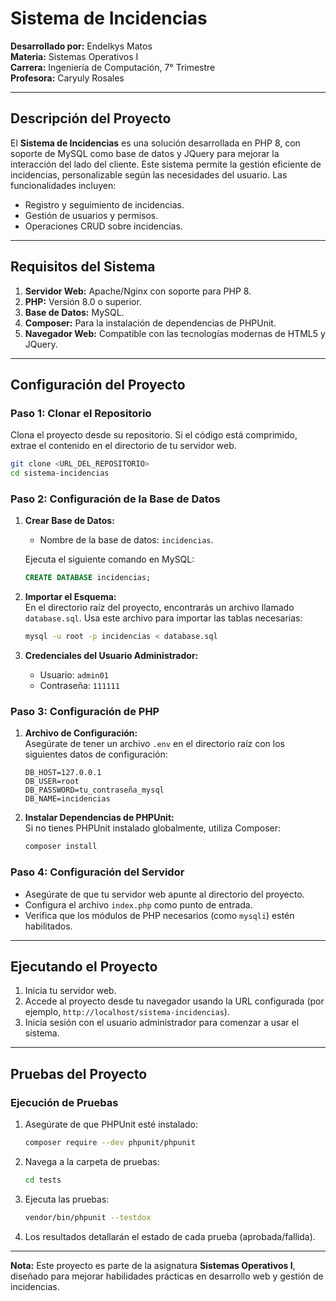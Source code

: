 # Sistema de Incidencias

**Desarrollado por:** Endelkys Matos  
**Materia:** Sistemas Operativos I  
**Carrera:** Ingeniería de Computación, 7° Trimestre  
**Profesora:** Caryuly Rosales  

---

## **Descripción del Proyecto**

El **Sistema de Incidencias** es una solución desarrollada en PHP 8, con soporte de MySQL como base de datos y JQuery para mejorar la interacción del lado del cliente. Este sistema permite la gestión eficiente de incidencias, personalizable según las necesidades del usuario. Las funcionalidades incluyen:  

- Registro y seguimiento de incidencias.  
- Gestión de usuarios y permisos.  
- Operaciones CRUD sobre incidencias.  

---

## **Requisitos del Sistema**

1. **Servidor Web:** Apache/Nginx con soporte para PHP 8.  
2. **PHP:** Versión 8.0 o superior.  
3. **Base de Datos:** MySQL.  
4. **Composer:** Para la instalación de dependencias de PHPUnit.  
5. **Navegador Web:** Compatible con las tecnologías modernas de HTML5 y JQuery.  

---

## **Configuración del Proyecto**

### **Paso 1: Clonar el Repositorio**
Clona el proyecto desde su repositorio. Si el código está comprimido, extrae el contenido en el directorio de tu servidor web.  

```bash
git clone <URL_DEL_REPOSITORIO>
cd sistema-incidencias
```

### **Paso 2: Configuración de la Base de Datos**

1. **Crear Base de Datos:**  
   - Nombre de la base de datos: `incidencias`.

   Ejecuta el siguiente comando en MySQL:  

   ```sql
   CREATE DATABASE incidencias;
   ```

2. **Importar el Esquema:**  
   En el directorio raíz del proyecto, encontrarás un archivo llamado `database.sql`. Usa este archivo para importar las tablas necesarias:  

   ```bash
   mysql -u root -p incidencias < database.sql
   ```

3. **Credenciales del Usuario Administrador:**  
   - Usuario: `admin01`  
   - Contraseña: `111111`  

### **Paso 3: Configuración de PHP**

1. **Archivo de Configuración:**  
   Asegúrate de tener un archivo `.env` en el directorio raíz con los siguientes datos de configuración:  

   ```env
   DB_HOST=127.0.0.1
   DB_USER=root
   DB_PASSWORD=tu_contraseña_mysql
   DB_NAME=incidencias
   ```

2. **Instalar Dependencias de PHPUnit:**  
   Si no tienes PHPUnit instalado globalmente, utiliza Composer:  

   ```bash
   composer install
   ```

### **Paso 4: Configuración del Servidor**

- Asegúrate de que tu servidor web apunte al directorio del proyecto.  
- Configura el archivo `index.php` como punto de entrada.  
- Verifica que los módulos de PHP necesarios (como `mysqli`) estén habilitados.

---

## **Ejecutando el Proyecto**

1. Inicia tu servidor web.  
2. Accede al proyecto desde tu navegador usando la URL configurada (por ejemplo, `http://localhost/sistema-incidencias`).  
3. Inicia sesión con el usuario administrador para comenzar a usar el sistema.

---

## **Pruebas del Proyecto**

### **Ejecución de Pruebas**

1. Asegúrate de que PHPUnit esté instalado:  

   ```bash
   composer require --dev phpunit/phpunit
   ```

2. Navega a la carpeta de pruebas:  

   ```bash
   cd tests
   ```

3. Ejecuta las pruebas:  

   ```bash
   vendor/bin/phpunit --testdox
   ```

4. Los resultados detallarán el estado de cada prueba (aprobada/fallida).

---

**Nota:** Este proyecto es parte de la asignatura **Sistemas Operativos I**, diseñado para mejorar habilidades prácticas en desarrollo web y gestión de incidencias.
